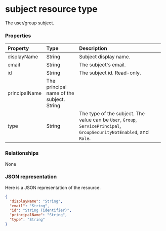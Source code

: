 # subject resource type
The user/group subject.


### Properties
| Property	   | Type	|Description|
|:---------------|:--------|:----------|
|displayName|String|Subject display name.|
|email|String|The subject's email.|
|id|String| The subject id. Read-only.|
|principalName|The principal name of the subject. String||
|type|String|The type of the subject. The value can be ``User``, ``Group``, ``ServicePrincipal``, ``GroupSecurityNotEnabled``, and ``Role``.|

### Relationships
None


### JSON representation

Here is a JSON representation of the resource.

<!-- {
  "blockType": "resource",
  "optionalProperties": [

  ],
  "@odata.type": "microsoft.graph.subject"
}-->

```json
{
  "displayName": "String",
  "email": "String",
  "id": "String (identifier)",
  "principalName": "String",
  "type": "String"
}

```

<!-- uuid: 8fcb5dbc-d5aa-4681-8e31-b001d5168d79
2015-10-25 14:57:30 UTC -->
<!-- {
  "type": "#page.annotation",
  "description": "subject resource",
  "keywords": "",
  "section": "documentation",
  "tocPath": ""
}-->